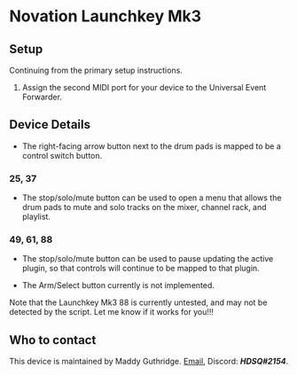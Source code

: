 
# Novation Launchkey Mk3

## Setup

Continuing from the primary setup instructions.

1. Assign the second MIDI port for your device to the Universal Event
   Forwarder.

## Device Details

* The right-facing arrow button next to the drum pads is mapped to be a
  control switch button.

### 25, 37

* The stop/solo/mute button can be used to open a menu that allows the drum
  pads to mute and solo tracks on the mixer, channel rack, and playlist.

### 49, 61, 88
* The stop/solo/mute button can be used to pause updating the active plugin,
  so that controls will continue to be mapped to that plugin.

* The Arm/Select button currently is not implemented.

Note that the Launchkey Mk3 88 is currently untested, and may not be detected
by the script. Let me know if it works for you!!!

## Who to contact
This device is maintained by Maddy Guthridge. [Email](mailto:hdsq@outlook.com),
Discord: ***HDSQ#2154***.
